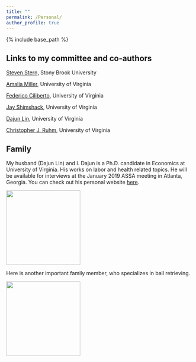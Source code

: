 ```yaml
---
title: ""
permalink: /Personal/
author_profile: true
---
```


{% include base_path %}

## Links to my committee and co-authors

[Steven Stern](https://sites.google.com/site/stevensterneconomics/), Stony Brook University

[Amalia Miller](http://people.virginia.edu/~am5by/), University of Virginia

[Federico Ciliberto](https://sites.google.com/view/cilibertofederico/home), University of Virginia

[Jay Shimshack](http://www.jayshimshack.com/), University of Virginia

[Dajun Lin](https://dajun-lin.github.io/), University of Virginia

[Christopher J. Ruhm](https://sites.google.com/site/christopherjruhm/home), University of Virginia


## Family

My husband (Dajun Lin) and I. Dajun is a Ph.D. candidate in Economics at University of Virginia. His works on labor and health related topics. He will be available for interviews at the January 2019 ASSA meeting in Atlanta, Georgia. You can check out his personal website [here](https://dajun-lin.github.io/).

<img src="https://SiyingL.github.io/images/couplephoto.jpg" width="200" height="200" />

Here is another important family member, who specializes in ball retrieving.

<img src="https://SiyingL.github.io/images/dogphoto.jpg" width="200" height="200" />



